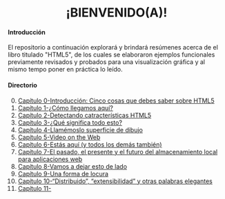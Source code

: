<center><h1>¡BIENVENIDO(A)!</h1></center>

#### Introducción

El repositorio a continuación explorará y brindará resúmenes acerca de el libro titulado "HTML5", de los cuales se elaboraron ejemplos funcionales previamente revisados y probados para una visualización gráfica y al mismo tempo poner en práctica lo leído.

#### Directorio

0. [Capítulo 0-Introducción: Cinco cosas que debes saber sobre HTML5](https://github.com/cotnesita/HTML5/tree/main/cap-00#cap%C3%ADtulo-0-cinco-cosas-que-debes-saber-sobre-html5)
1. [Capítulo 1-¿Cómo llegamos aquí?](https://github.com/cotnesita/HTML5/tree/main/cap-01#cap%C3%ADtulo-1-c%C3%B3mo-llegamos-aqu%C3%AD)
2. [Capítulo 2-Detectando catracterísticas HTML5](https://github.com/cotnesita/HTML5/tree/main/cap-02#cap%C3%ADtulo-2-detectando-catracter%C3%ADsticas-html5)
3. [Capítulo 3-¿Qué significa todo esto?](https://github.com/cotnesita/HTML5/tree/main/cap-03#cap%C3%ADtulo-3-qu%C3%A9-significa-todo-esto)
4. [Capítulo 4-Llamémoslo superficie de dibujo](https://github.com/cotnesita/HTML5/tree/main/cap-04#cap%C3%ADtulo-4-llam%C3%A9moslo-superficie-de-dibujo)
5. [Capítulo 5-Video on the Web](https://github.com/cotnesita/HTML5/tree/main/cap-05#cap%C3%ADtulo-5-video-on-the-web)
6. [Capítulo 6-Estás aquí (y todos los demás también)](https://github.com/cotnesita/HTML5/tree/main/cap-06#cap%C3%ADtulo-6-est%C3%A1s-aqu%C3%AD-y-todos-los-dem%C3%A1s-tambi%C3%A9n)
7. [Capítulo 7-El pasado, el presente y el futuro del almacenamiento local para aplicaciones web](https://github.com/cotnesita/HTML5/tree/main/cap-07#cap%C3%ADtulo-7-el-pasado-el-presente-y-el-futuro-del-almacenamiento-local-para-aplicaciones-web)
8. [Capítulo 8-Vamos a dejar esto de lado](https://github.com/cotnesita/HTML5/tree/main/cap-08#cap%C3%ADtulo-8-vamos-a-dejar-esto-de-lado)
9. [Capítulo 9-Una forma de locura](https://github.com/cotnesita/HTML5/tree/main/cap-09#cap%C3%ADtulo-9-una-forma-de-locura)
10. [Capítulo 10-“Distribuido”, “extensibilidad” y otras palabras elegantes](https://github.com/cotnesita/HTML5/tree/main/cap-10#cap%C3%ADtulo-10-distribuido-extensibilidad-y-otras-palabras-elegantes)
11. [Capítulo 11-](url)
